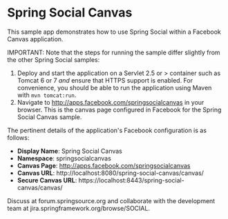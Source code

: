 Spring Social Canvas
====================
This sample app demonstrates how to use Spring Social within a Facebook Canvas application.

IMPORTANT: Note that the steps for running the sample differ slightly from the other Spring Social samples:

 1. Deploy and start the application on a Servlet 2.5 or > container such as Tomcat 6 or 7 *and* ensure that HTTPS support is enabled. For convenience, you should be able to run the application using Maven with `mvn tomcat:run`.
 2. Navigate to http://apps.facebook.com/springsocialcanvas in your browser. This is the canvas page configured in Facebook for the Spring Social Canvas sample.

The pertinent details of the application's Facebook configuration is as follows:
 - __Display Name__: Spring Social Canvas
 - __Namespace__: springsocialcanvas
 - __Canvas Page__: http://apps.facebook.com/springsocialcanvas
 - __Canvas URL__: http://localhost:8080/spring-social-canvas/canvas/
 - __Secure Canvas URL__: https://localhost:8443/spring-social-canvas/canvas/

Discuss at forum.springsource.org and collaborate with the development team at jira.springframework.org/browse/SOCIAL.
